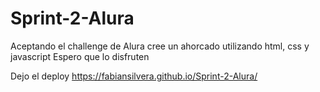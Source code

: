 # Sprint-2-Alura
Aceptando el challenge de Alura cree un ahorcado utilizando html, css y javascript
Espero que lo disfruten

Dejo el deploy https://fabiansilvera.github.io/Sprint-2-Alura/
